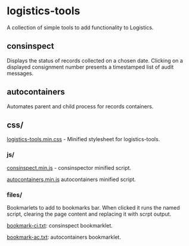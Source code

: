 # logistics-tools

A collection of simple tools to add functionality to Logistics.

## consinspect

Displays the status of records collected on a chosen date. Clicking on a displayed consignment number presents a timestamped list of audit messages.

## autocontainers

Automates parent and child process for records containers.

## css/

[logistics-tools.min.css](css/coninspect.min.css) - Minified stylesheet for logistics-tools.

### js/

[consinspect.min.js](js/consinspect.min.js) - consinspector minified script.

[autocontainers.min.js](js/autocontainers.min.js) autocontainers minified script.

### files/

Bookmarlets to add to bookmarks bar. When clicked it runs the named script, clearing the page content and replacing it with scrpt output.

[bookmark-ci.txt](files/bookmark.txt): consinspect bookmarklet.

[bookmark-ac.txt](files/bookmark.txt): autocontainers bookmarklet.
